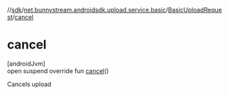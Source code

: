 //[sdk](../../../index.md)/[net.bunnystream.androidsdk.upload.service.basic](../index.md)/[BasicUploadRequest](index.md)/[cancel](cancel.md)

# cancel

[androidJvm]\
open suspend override fun [cancel](cancel.md)()

Cancels upload

